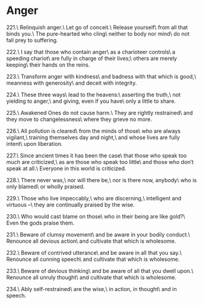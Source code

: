 Anger
=====

221.\\
Relinquish anger.\\
Let go of conceit.\\
Release yourself\\
from all that binds you.\\
The pure-hearted who cling\\
neither to body nor mind\\
do not fall prey to suffering.

222.\\
I say that those who contain anger\\
as a charioteer controls\\
a speeding chariot\\
are fully in charge of their lives;\\
others are merely keeping\\
their hands on the reins.

223.\\
Transform anger with kindness\\
and badness with that which is good,\\
meanness with generosity\\
and deceit with integrity.

224.\\
These three ways\\
lead to the heavens:\\
asserting the truth,\\
not yielding to anger,\\
and giving, even if you have\\
only a little to share.

225.\\
Awakened Ones do not cause harm.\\
They are rightly restrained\\
and they move to changelessness\\
where they grieve no more.

226.\\
All pollution is cleared\\
from the minds of those\\
who are always vigilant,\\
training themselves day and night,\\
and whose lives are fully intent\\
upon liberation.

227.\\
Since ancient times it has been the case\\
that those who speak too much are criticized,\\
as are those who speak too little\\
and those who don’t speak at all.\\
Everyone in this world is criticized.

228.\\
There never was,\\
nor will there be,\\
nor is there now, anybody\\
who is only blamed\\
or wholly praised.

229.\\
Those who live impeccably,\\
who are discerning,\\
intelligent and virtuous –\\
they are continually praised by the wise.

230.\\
Who would cast blame on those\\
who in their being are like gold?\\
Even the gods praise them.

231.\\
Beware of clumsy movement\\
and be aware in your bodily conduct.\\
Renounce all devious action\\
and cultivate that which is wholesome.

232.\\
Beware of contrived utterance\\
and be aware in all that you say.\\
Renounce all cunning speech\\
and cultivate that which is wholesome.

233.\\
Beware of devious thinking\\
and be aware of all that you dwell upon.\\
Renounce all unruly thought\\
and cultivate that which is wholesome.

234.\\
Ably self-restrained\\
are the wise,\\
in action, in thought\\
and in speech.


